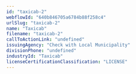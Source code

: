```yaml
---
id: "taxicab-2"
webflowId: "640b846705a6784b88f258c4"
urlSlug: "taxicab-2"
name: "Taxicab"
filename: "taxicab-2"
callToActionLink: "undefined"
issuingAgency: "Check with Local Municipality"
divisionPhone: "undefined"
industryId: "Taxicab"
licenseCertificationClassification: "LICENSE"
---
```

